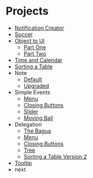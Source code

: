 # Projects

- [Notification Creator](./notification-creater/notificationCreater.js)
- [Soccer](./soccer/code.js)
- [Object to Ul](./object-to-ul)
  - [Part One](./object-to-ul/part%20one/Laboratory.js)
  - [Part Two](./object-to-ul/part%20two/Laboratory.js)
- [Time and Calendar](./calendar-and-time/Laboratory.js)
- [Sorting a Table](./sorting-a-table/Laboratory.js)
- Note
  - [Default](./note/default/Laboratory.js)
  - [Upgraded](./note/upgraded/Laboratory.js)
- Simple Events
  - [Menu](./simple-events/menu/Laboratory.js)
  - [Closing Buttons](./simple-events/closing-buttons/Laboratory.js)
  - [Slider](./simple-events/slider/Laboratory.js)
  - [Moving Ball](./simple-events/moving-ball/Laboratory.js)
- Delegation
  - [The Bagua](./delegation/bagua/Laboratory.js)
  - [Menu](./delegation/menu/Laboratory.js)
  - [Closing Buttons](./delegation/closing-buttons/Laboratory.js)
  - [Tree](./delegation/tree/Laboratory.js)
  - [Sorting a Table Version 2](./delegation/sorting-a-table-v2/Laboratory.js)
- [Tooltip](./tooltip/Laboratory.js)
- next
